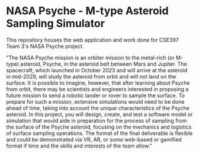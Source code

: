 # NASA Psyche - M-type Asteroid Sampling Simulator

This repository houses the web application and work done for CSE397 Team 3's NASA Psyche project.

"The NASA Psyche mission is an orbiter mission to the metal-rich (or M-type) asteroid, Psyche, in the asteroid belt between Mars and Jupiter. The spacecraft, which launched in October 2023 and will arrive at the asteroid in mid-2029, will study the asteroid from orbit and will not land on the surface.  It is possible to imagine, however, that after learning about Psyche from orbit, there may be scientists and engineers interested in proposing a future mission to send a robotic lander or rover to sample the surface. To prepare for such a mission, extensive simulations would need to be done ahead of time, taking into account the unique characteristics of the Psyche asteroid. In this project, you will design, create, and test a software model or simulation that would aide in preparation for the process of sampling from the surface of the Psyche asteroid, focusing on the mechanics and logistics of surface sampling operations. The format of the final deliverable is flexible and could be demonstrated via VR, AR, or some web-based or gamified format if time and the skills and interests of the team allow."
